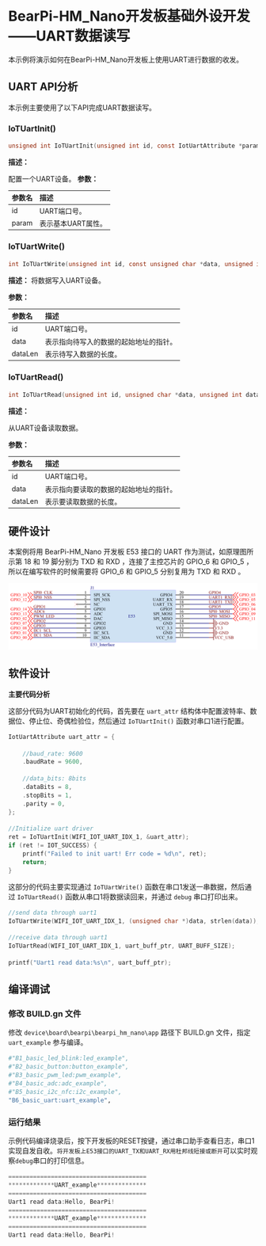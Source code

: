 # BearPi-HM_Nano开发板基础外设开发——UART数据读写
本示例将演示如何在BearPi-HM_Nano开发板上使用UART进行数据的收发。

## UART API分析
本示例主要使用了以下API完成UART数据读写。
### IoTUartInit()
```c
unsigned int IoTUartInit(unsigned int id, const IotUartAttribute *param);

```
 **描述：**

配置一个UART设备。
**参数：**

|参数名|描述|
|:--|:------| 
| id | UART端口号。  |
| param |表示基本UART属性。|

### IoTUartWrite()
```c
int IoTUartWrite(unsigned int id, const unsigned char *data, unsigned int dataLen);

```
 **描述：**
将数据写入UART设备。


**参数：**

|参数名|描述|
|:--|:------| 
| id | UART端口号。  |
| data |表示指向待写入的数据的起始地址的指针。|
| dataLen |表示待写入数据的长度。|

### IoTUartRead()
```c
int IoTUartRead(unsigned int id, unsigned char *data, unsigned int dataLen);
```
 **描述：**

从UART设备读取数据。


**参数：**

|参数名|描述|
|:--|:------| 
| id | UART端口号。  |
| data |表示指向要读取的数据的起始地址的指针。|
| dataLen |表示要读取数据的长度。|


## 硬件设计
本案例将用 BearPi-HM_Nano 开发板 E53 接口的 UART 作为测试，如原理图所示第 18 和 19 脚分别为 TXD 和 RXD ，连接了主控芯片的 GPIO_6 和 GPIO_5 ，所以在编写软件的时候需要将 GPIO_6 和 GPIO_5 分别复用为 TXD 和 RXD 。

![](../../docs/figures/B6_basic_uart/E53InterfaceCircuit.png "E53接口电路")

## 软件设计

**主要代码分析**

这部分代码为UART初始化的代码，首先要在 `uart_attr` 结构体中配置波特率、数据位、停止位、奇偶检验位，然后通过 `IoTUartInit()` 函数对串口1进行配置。

```c
IotUartAttribute uart_attr = {

    //baud_rate: 9600
    .baudRate = 9600,

    //data_bits: 8bits
    .dataBits = 8,
    .stopBits = 1,
    .parity = 0,
};

//Initialize uart driver
ret = IoTUartInit(WIFI_IOT_UART_IDX_1, &uart_attr);
if (ret != IOT_SUCCESS) {
    printf("Failed to init uart! Err code = %d\n", ret);
    return;
}
```
这部分的代码主要实现通过 `IoTUartWrite()` 函数在串口1发送一串数据，然后通过 `IoTUartRead()` 函数从串口1将数据读回来，并通过 `debug` 串口打印出来。
```c
//send data through uart1
IoTUartWrite(WIFI_IOT_UART_IDX_1, (unsigned char *)data, strlen(data));

//receive data through uart1
IoTUartRead(WIFI_IOT_UART_IDX_1, uart_buff_ptr, UART_BUFF_SIZE);

printf("Uart1 read data:%s\n", uart_buff_ptr);
```


## 编译调试

### 修改 BUILD.gn 文件


修改 `device\board\bearpi\bearpi_hm_nano\app` 路径下 BUILD.gn 文件，指定 `uart_example` 参与编译。

```r
#"B1_basic_led_blink:led_example",
#"B2_basic_button:button_example",
#"B3_basic_pwm_led:pwm_example",
#"B4_basic_adc:adc_example",
#"B5_basic_i2c_nfc:i2c_example",
"B6_basic_uart:uart_example",
```

### 运行结果

示例代码编译烧录后，按下开发板的RESET按键，通过串口助手查看日志，串口1实现自发自收。`将开发板上E53接口的UART_TX和UART_RX用杜邦线短接或断开`可以实时观察`debug`串口的打印信息。
```c
=======================================
*************UART_example**************
=======================================
Uart1 read data:Hello, BearPi!
=======================================
*************UART_example**************
=======================================
Uart1 read data:Hello, BearPi!
```
